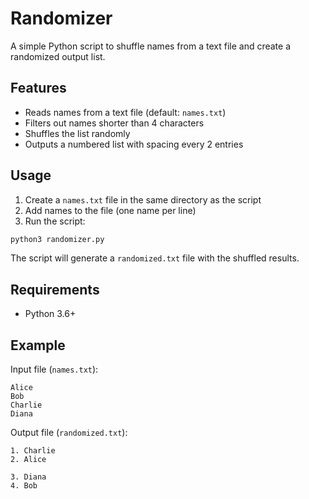# Randomizer

A simple Python script to shuffle names from a text file and create a randomized output list.

## Features

- Reads names from a text file (default: `names.txt`)
- Filters out names shorter than 4 characters
- Shuffles the list randomly
- Outputs a numbered list with spacing every 2 entries

## Usage

1. Create a `names.txt` file in the same directory as the script
2. Add names to the file (one name per line)
3. Run the script:

```bash
python3 randomizer.py
```

The script will generate a `randomized.txt` file with the shuffled results.

## Requirements

- Python 3.6+

## Example

Input file (`names.txt`):
```
Alice
Bob
Charlie
Diana
```

Output file (`randomized.txt`):
```
1. Charlie
2. Alice

3. Diana
4. Bob
```